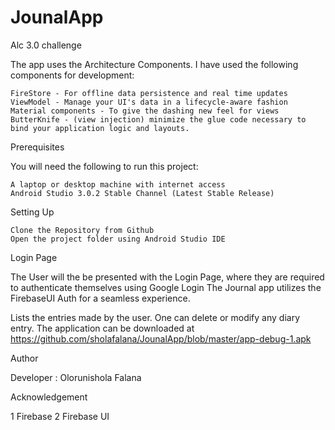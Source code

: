 # JounalApp
Alc 3.0 challenge

The app uses the Architecture Components. I have used the following components for development:

    FireStore - For offline data persistence and real time updates
    ViewModel - Manage your UI's data in a lifecycle-aware fashion
    Material components - To give the dashing new feel for views
    ButterKnife - (view injection) minimize the glue code necessary to bind your application logic and layouts.

Prerequisites

You will need the following to run this project:

    A laptop or desktop machine with internet access
    Android Studio 3.0.2 Stable Channel (Latest Stable Release)

Setting Up

    Clone the Repository from Github
    Open the project folder using Android Studio IDE

Login Page

The User will the be presented with the Login Page, where they are required to authenticate themselves using Google Login The Journal app utilizes the FirebaseUI Auth for a seamless experience.


Lists the entries made by the user. One can delete or modify any diary entry.
The application can be downloaded at https://github.com/sholafalana/JounalApp/blob/master/app-debug-1.apk

   
Author

Developer : Olorunishola Falana

Acknowledgement

   1 Firebase
   2 Firebase UI

